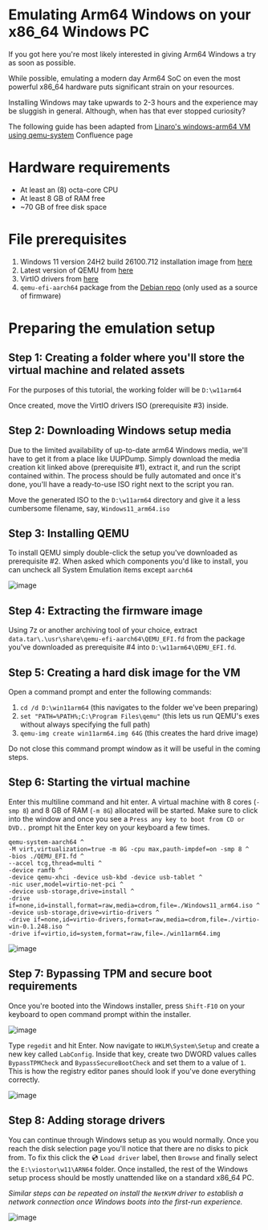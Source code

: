 # Emulating Arm64 Windows on your x86_64 Windows PC
If you got here you're most likely interested in giving Arm64 Windows a try as soon as possible.

While possible, emulating a modern day Arm64 SoC on even the most powerful x86_64 hardware puts significant strain on your resources.

Installing Windows may take upwards to 2-3 hours and the experience may be sluggish in general. Although, when has that ever stopped curiosity?

The following guide has been adapted from [Linaro's windows-arm64 VM using qemu-system](https://linaro.atlassian.net/wiki/spaces/WOAR/pages/28914909194/windows-arm64+VM+using+qemu-system) Confluence page

# Hardware requirements
* At least an (8) octa-core CPU
* At least 8 GB of RAM free
* ~70 GB of free disk space

# File prerequisites
1) Windows 11 version 24H2 build 26100.712 installation image from [here](https://uupdump.net/download.php?id=977f33e9-2c4e-4e07-9652-709b4bb4ec9f&pack=en-us&edition=professional)
2) Latest version of QEMU from [here](https://qemu.weilnetz.de/w64/)
3) VirtIO drivers from [here](https://fedorapeople.org/groups/virt/virtio-win/direct-downloads/latest-virtio/virtio-win.iso)
4) `qemu-efi-aarch64` package from the [Debian repo](https://packages.debian.org/sid/all/qemu-efi-aarch64/download) (only used as a source of firmware)

# Preparing the emulation setup
## Step 1: Creating a folder where you'll store the virtual machine and related assets
For the purposes of this tutorial, the working folder will be `D:\w11arm64`

Once created, move the VirtIO drivers ISO (prerequisite #3) inside.

## Step 2: Downloading Windows setup media
Due to the limited availability of up-to-date arm64 Windows media, we'll have to get it from a place like UUPDump. Simply download the media creation kit linked above (prerequisite #1), extract it, and run the script contained within.
The process should be fully automated and once it's done, you'll have a ready-to-use ISO right next to the script you ran.

Move the generated ISO to the `D:\w11arm64` directory and give it a less cumbersome filename, say, `Windows11_arm64.iso`

## Step 3: Installing QEMU
To install QEMU simply double-click the setup you've downloaded as prerequisite #2. When asked which components you'd like to install, you can uncheck all System Emulation items except `aarch64`

![image](https://github.com/thebookisclosed/AmperageKit/assets/13197516/2fde3bb2-e341-4edd-9151-bd44706d0273)

## Step 4: Extracting the firmware image
Using 7z or another archiving tool of your choice, extract `data.tar\.\usr\share\qemu-efi-aarch64\QEMU_EFI.fd` from the package you've downloaded as prerequisite #4 into `D:\w11arm64\QEMU_EFI.fd`.

## Step 5: Creating a hard disk image for the VM
Open a command prompt and enter the following commands:
1) `cd /d D:\win11arm64` (this navigates to the folder we've been preparing)
2) `set "PATH=%PATH%;C:\Program Files\qemu"` (this lets us run QEMU's exes without always specifying the full path)
3) `qemu-img create win11arm64.img 64G` (this creates the hard drive image)

Do not close this command prompt window as it will be useful in the coming steps.

## Step 6: Starting the virtual machine
Enter this multiline command and hit enter. A virtual machine with 8 cores (`-smp 8`) and 8 GB of RAM (`-m 8G`) allocated will be started. Make sure to click into the window and once you see a `Press any key to boot from CD or DVD..` prompt hit the Enter key on your keyboard a few times.
```
qemu-system-aarch64 ^
-M virt,virtualization=true -m 8G -cpu max,pauth-impdef=on -smp 8 ^
-bios ./QEMU_EFI.fd ^
--accel tcg,thread=multi ^
-device ramfb ^
-device qemu-xhci -device usb-kbd -device usb-tablet ^
-nic user,model=virtio-net-pci ^
-device usb-storage,drive=install ^
-drive if=none,id=install,format=raw,media=cdrom,file=./Windows11_arm64.iso ^
-device usb-storage,drive=virtio-drivers ^
-drive if=none,id=virtio-drivers,format=raw,media=cdrom,file=./virtio-win-0.1.248.iso ^
-drive if=virtio,id=system,format=raw,file=./win11arm64.img
```

![image](https://github.com/thebookisclosed/AmperageKit/assets/13197516/1b1f2bb9-fed3-41a6-9b8d-1f3c0ab5e405)


## Step 7: Bypassing TPM and secure boot requirements
Once you're booted into the Windows installer, press `Shift-F10` on your keyboard to open command prompt within the installer.

![image](https://github.com/thebookisclosed/AmperageKit/assets/13197516/e1d1f1fd-b63c-4000-bc46-66f4ba58fbbd)

Type `regedit` and hit Enter. Now navigate to `HKLM\System\Setup` and create a new key called `LabConfig`. Inside that key, create two DWORD values calles `BypassTPMCheck` and `BypassSecureBootCheck` and set them to a value of `1`.
This is how the registry editor panes should look if you've done everything correctly.

![image](https://github.com/thebookisclosed/AmperageKit/assets/13197516/68410b48-dec9-47a2-a370-3840128861b8)

## Step 8: Adding storage drivers
You can continue through Windows setup as you would normally. Once you reach the disk selection page you'll notice that there are no disks to pick from. To fix this click the 💿 `Load driver` label, then `Browse` and finally select the `E:\viostor\w11\ARN64` folder. Once installed, the rest of the Windows setup process should be mostly unattended like on a standard x86_64 PC.

_Similar steps can be repeated on install the `NetKVM` driver to establish a network connection once Windows boots into the first-run experience._

![image](https://github.com/thebookisclosed/AmperageKit/assets/13197516/c8ee9439-a50d-4a61-9951-ee396cce3590)


